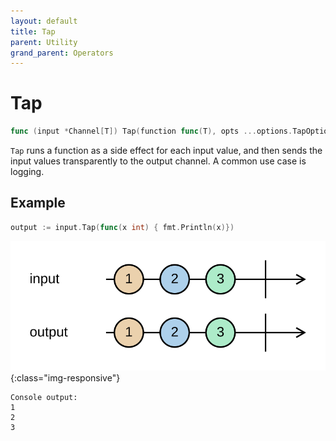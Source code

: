 ```yaml
---
layout: default
title: Tap
parent: Utility
grand_parent: Operators
---
```


<h1>Tap</h1>

```go
func (input *Channel[T]) Tap(function func(T), opts ...options.TapOption) *Channel[T]
```

`Tap` runs a function as a side effect for each input value,
and then sends the input values transparently to the output channel.
A common use case is logging.

<h2>Example</h2>

```go
output := input.Tap(func(x int) { fmt.Println(x)})
```
![](../../../assets/images/diagrams/utility/tap.svg){:class="img-responsive"}
```
Console output:
1
2
3
```